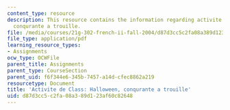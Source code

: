 ```yaml
---
content_type: resource
description: This resource contains the information regarding activite de Class halloween,
  conqurante a trouille.
file: /media/courses/21g-302-french-ii-fall-2004/d87d3cc5c2fa08a389d123af60c82648_MIT21G_302_F04_trouille_F.pdf
file_type: application/pdf
learning_resource_types:
- Assignments
ocw_type: OCWFile
parent_title: Assignments
parent_type: CourseSection
parent_uid: f6f344e6-345b-7457-a14d-cfec8862a219
resourcetype: Document
title: 'Activite de Class: Halloween, conqurante a trouille'
uid: d87d3cc5-c2fa-08a3-89d1-23af60c82648
---
```

